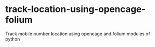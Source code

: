 # track-location-using-opencage-folium
Track mobile number location using opencage and folium modules of python
